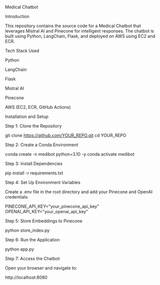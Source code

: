 
Medical Chatbot

Introduction

This repository contains the source code for a Medical Chatbot that leverages Mistral AI and Pinecone for intelligent responses. The chatbot is built using Python, LangChain, Flask, and deployed on AWS using EC2 and ECR.

Tech Stack Used

Python

LangChain

Flask

Mistral AI

Pinecone

AWS (EC2, ECR, GitHub Actions)


Installation and Setup

Step 1: Clone the Repository

git clone https://github.com/YOUR_REPO.git
 cd YOUR_REPO

Step 2: Create a Conda Environment

conda create -n medibot python=3.10 -y
conda activate medibot

Step 3: Install Dependencies

pip install -r requirements.txt

Step 4: Set Up Environment Variables

Create a .env file in the root directory and add your Pinecone and OpenAI credentials:

PINECONE_API_KEY="your_pinecone_api_key"
OPENAI_API_KEY="your_openai_api_key"

Step 5: Store Embeddings to Pinecone

python store_index.py

Step 6: Run the Application

python app.py

Step 7: Access the Chatbot

Open your browser and navigate to:

http://localhost:8080
